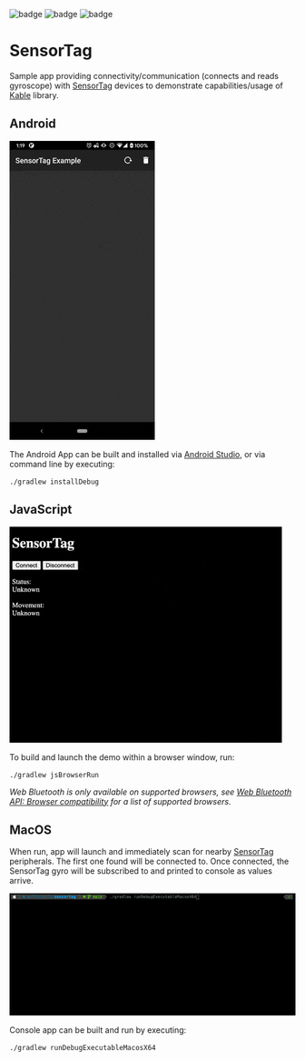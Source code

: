 ![badge][badge-android]
![badge][badge-js]
![badge][badge-mac]

# SensorTag

Sample app providing connectivity/communication (connects and reads gyroscope) with [SensorTag] devices to demonstrate
capabilities/usage of [Kable] library.

## Android

![Android app screen recording](artwork/android.gif)

The Android App can be built and installed via [Android Studio], or via command line by executing:

```
./gradlew installDebug
```

## JavaScript

![JavaScript browser app screen recording](artwork/javascript.gif)

To build and launch the demo within a browser window, run:

```
./gradlew jsBrowserRun
```

_Web Bluetooth is only available on supported browsers, see [Web Bluetooth API: Browser compatibility] for a list of
supported browsers._

## MacOS

When run, app will launch and immediately scan for nearby [SensorTag] peripherals. The first one found will be connected
to. Once connected, the SensorTag gyro will be subscribed to and printed to console as values arrive.

![MacOS console app screen recording](artwork/macos.gif)

Console app can be built and run by executing:

```
./gradlew runDebugExecutableMacosX64
```


[SensorTag]: https://www.ti.com/tool/CC2650STK
[Android Studio]: https://developer.android.com/studio
[Kable]: https://github.com/JuulLabs/kable
[Web Bluetooth API: Browser compatibility]: https://developer.mozilla.org/en-US/docs/Web/API/Web_Bluetooth_API

[badge-android]: http://img.shields.io/badge/platform-android-6EDB8D.svg?style=flat
[badge-ios]: http://img.shields.io/badge/platform-ios-CDCDCD.svg?style=flat
[badge-js]: http://img.shields.io/badge/platform-js-F8DB5D.svg?style=flat
[badge-jvm]: http://img.shields.io/badge/platform-jvm-DB413D.svg?style=flat
[badge-linux]: http://img.shields.io/badge/platform-linux-2D3F6C.svg?style=flat
[badge-windows]: http://img.shields.io/badge/platform-windows-4D76CD.svg?style=flat
[badge-mac]: http://img.shields.io/badge/platform-macos-111111.svg?style=flat
[badge-watchos]: http://img.shields.io/badge/platform-watchos-C0C0C0.svg?style=flat
[badge-tvos]: http://img.shields.io/badge/platform-tvos-808080.svg?style=flat
[badge-wasm]: https://img.shields.io/badge/platform-wasm-624FE8.svg?style=flat
